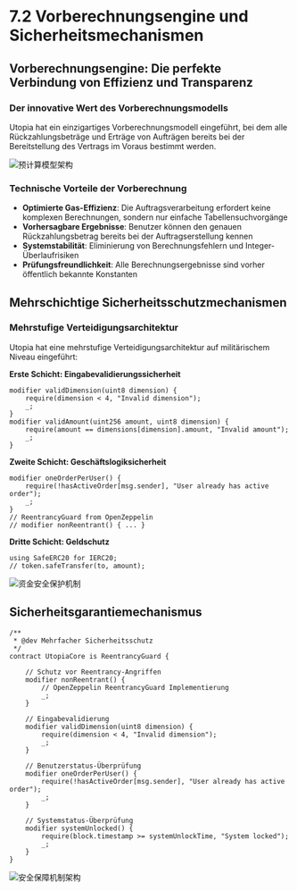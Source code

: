 # 7.2 Vorberechnungsengine und Sicherheitsmechanismen

## Vorberechnungsengine: Die perfekte Verbindung von Effizienz und Transparenz

### Der innovative Wert des Vorberechnungsmodells

Utopia hat ein einzigartiges Vorberechnungsmodell eingeführt, bei dem alle Rückzahlungsbeträge und Erträge von Aufträgen bereits bei der Bereitstellung des Vertrags im Voraus bestimmt werden.

![预计算模型架构](/images/图29.svg)

### Technische Vorteile der Vorberechnung

- **Optimierte Gas-Effizienz**: Die Auftragsverarbeitung erfordert keine komplexen Berechnungen, sondern nur einfache Tabellensuchvorgänge
- **Vorhersagbare Ergebnisse**: Benutzer können den genauen Rückzahlungsbetrag bereits bei der Auftragserstellung kennen
- **Systemstabilität**: Eliminierung von Berechnungsfehlern und Integer-Überlaufrisiken
- **Prüfungsfreundlichkeit**: Alle Berechnungsergebnisse sind vorher öffentlich bekannte Konstanten

## Mehrschichtige Sicherheitsschutzmechanismen

### Mehrstufige Verteidigungsarchitektur

Utopia hat eine mehrstufige Verteidigungsarchitektur auf militärischem Niveau eingeführt:

**Erste Schicht: Eingabevalidierungssicherheit**
```solidity
modifier validDimension(uint8 dimension) {
    require(dimension < 4, "Invalid dimension");
    _;
}
modifier validAmount(uint256 amount, uint8 dimension) {
    require(amount == dimensions[dimension].amount, "Invalid amount");
    _;
}
```

**Zweite Schicht: Geschäftslogiksicherheit**
```solidity
modifier oneOrderPerUser() {
    require(!hasActiveOrder[msg.sender], "User already has active order");
    _;
}
// ReentrancyGuard from OpenZeppelin
// modifier nonReentrant() { ... }
```

**Dritte Schicht: Geldschutz**
```solidity
using SafeERC20 for IERC20;
// token.safeTransfer(to, amount);
```

![资金安全保护机制](/images/图25.svg)

## Sicherheitsgarantiemechanismus

```solidity
/**
 * @dev Mehrfacher Sicherheitsschutz
 */
contract UtopiaCore is ReentrancyGuard {
    
    // Schutz vor Reentrancy-Angriffen
    modifier nonReentrant() {
        // OpenZeppelin ReentrancyGuard Implementierung
        _;
    }
    
    // Eingabevalidierung
    modifier validDimension(uint8 dimension) {
        require(dimension < 4, "Invalid dimension");
        _;
    }
    
    // Benutzerstatus-Überprüfung
    modifier oneOrderPerUser() {
        require(!hasActiveOrder[msg.sender], "User already has active order");
        _;
    }
    
    // Systemstatus-Überprüfung
    modifier systemUnlocked() {
        require(block.timestamp >= systemUnlockTime, "System locked");
        _;
    }
}
```

![安全保障机制架构](/images/图30.svg)